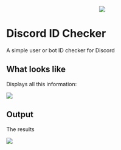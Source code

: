 <p align="center">
<img src="https://img.shields.io/github/languages/top/Rdimo/Hazard-Token-Grabber-V2?style=flat-square" </a>
</p>

# Discord ID Checker

A simple user or bot ID checker for Discord

## What looks like

Displays all this information:

<p align="left"><img src="https://media.discordapp.net/attachments/946392863372095532/951495868635295834/unknown.png"</p>

## Output

The results

<p align="left"><img src="https://media.discordapp.net/attachments/946392863372095532/951496275654746132/unknown.png"</p>
